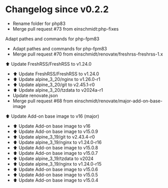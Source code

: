 # Changelog since v0.2.2
- Rename folder for php83 
- Merge pull request #73 from einschmidt:php-fixes

Adapt pathes and commands for php-fpm83 
- Adapt pathes and commands for php-fpm83 
- Merge pull request #70 from einschmidt/renovate/freshrss-freshrss-1.x

⬆️ Update FreshRSS/FreshRSS to v1.24.0 
- ⬆️ Update FreshRSS/FreshRSS to v1.24.0 
- ⬆️ Update alpine_3_20/nginx to v1.26.0-r1 
- ⬆️ Update alpine_3_20/git to v2.45.1-r0 
- ⬆️ Update alpine_3_20/tzdata to v2024a-r1 
- Update renovate.json 
- Merge pull request #68 from einschmidt/renovate/major-add-on-base-image

⬆️ Update Add-on base image to v16 (major) 
- ⬆️ Update Add-on base image to v16 
- ⬆️ Update Add-on base image to v15.0.9 
- ⬆️ Update alpine_3_19/git to v2.43.4-r0 
- ⬆️ Update alpine_3_19/nginx to v1.24.0-r16 
- ⬆️ Update Add-on base image to v15.0.8 
- ⬆️ Update Add-on base image to v15.0.7 
- ⬆️ Update alpine_3_19/tzdata to v2024 
- ⬆️ Update alpine_3_19/nginx to v1.24.0-r15 
- ⬆️ Update Add-on base image to v15.0.6 
- ⬆️ Update Add-on base image to v15.0.5 
- ⬆️ Update Add-on base image to v15.0.4 
